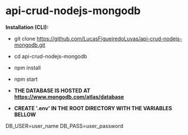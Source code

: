 # api-crud-nodejs-mongodb

**Installation (CLI):**
- git clone https://github.com/LucasFigueiredoLuvas/api-crud-nodejs-mongodb.git
- cd api-crud-nodejs-mongodb
- npm install
- npm start

- **THE DATABASE IS HOSTED AT https://www.mongodb.com/atlas/database**
- **CREATE '.env' IN THE ROOT DIRECTORY WITH THE VARIABLES BELLOW**

DB_USER=user_name
DB_PASS=user_password

